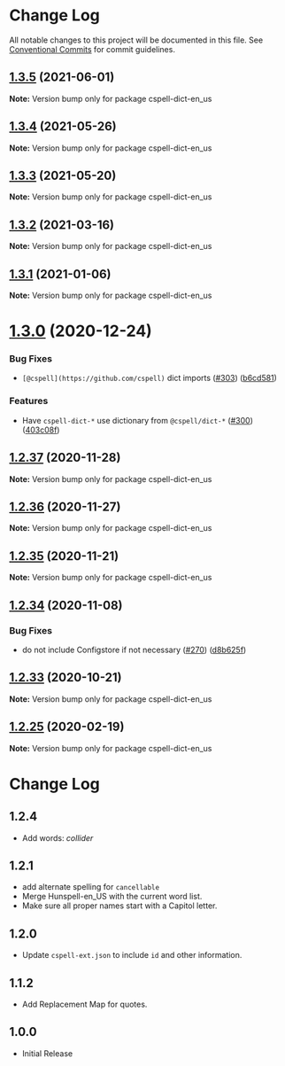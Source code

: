 # Change Log

All notable changes to this project will be documented in this file.
See [Conventional Commits](https://conventionalcommits.org) for commit guidelines.

## [1.3.5](https://github.com/streetsidesoftware/cspell-dicts/compare/cspell-dict-en_us@1.3.4...cspell-dict-en_us@1.3.5) (2021-06-01)

**Note:** Version bump only for package cspell-dict-en_us





## [1.3.4](https://github.com/streetsidesoftware/cspell-dicts/compare/cspell-dict-en_us@1.3.3...cspell-dict-en_us@1.3.4) (2021-05-26)

**Note:** Version bump only for package cspell-dict-en_us





## [1.3.3](https://github.com/streetsidesoftware/cspell-dicts/compare/cspell-dict-en_us@1.3.2...cspell-dict-en_us@1.3.3) (2021-05-20)

**Note:** Version bump only for package cspell-dict-en_us





## [1.3.2](https://github.com/streetsidesoftware/cspell-dicts/compare/cspell-dict-en_us@1.3.1...cspell-dict-en_us@1.3.2) (2021-03-16)

**Note:** Version bump only for package cspell-dict-en_us





## [1.3.1](https://github.com/streetsidesoftware/cspell-dicts/compare/cspell-dict-en_us@1.3.0...cspell-dict-en_us@1.3.1) (2021-01-06)

**Note:** Version bump only for package cspell-dict-en_us





# [1.3.0](https://github.com/streetsidesoftware/cspell-dicts/compare/cspell-dict-en_us@1.2.37...cspell-dict-en_us@1.3.0) (2020-12-24)


### Bug Fixes

* `[@cspell](https://github.com/cspell)` dict imports ([#303](https://github.com/streetsidesoftware/cspell-dicts/issues/303)) ([b6cd581](https://github.com/streetsidesoftware/cspell-dicts/commit/b6cd58114caa8752fba69522e6b740a4be74dd6e))


### Features

* Have `cspell-dict-*` use dictionary from `@cspell/dict-*` ([#300](https://github.com/streetsidesoftware/cspell-dicts/issues/300)) ([403c08f](https://github.com/streetsidesoftware/cspell-dicts/commit/403c08fbd1d11a083f586e591b87ef9a47f71944))





## [1.2.37](https://github.com/streetsidesoftware/cspell-dicts/compare/cspell-dict-en_us@1.2.36...cspell-dict-en_us@1.2.37) (2020-11-28)

**Note:** Version bump only for package cspell-dict-en_us





## [1.2.36](https://github.com/streetsidesoftware/cspell-dicts/compare/cspell-dict-en_us@1.2.35...cspell-dict-en_us@1.2.36) (2020-11-27)

**Note:** Version bump only for package cspell-dict-en_us





## [1.2.35](https://github.com/streetsidesoftware/cspell-dicts/compare/cspell-dict-en_us@1.2.34...cspell-dict-en_us@1.2.35) (2020-11-21)

**Note:** Version bump only for package cspell-dict-en_us

## [1.2.34](https://github.com/streetsidesoftware/cspell-dicts/compare/cspell-dict-en_us@1.2.33...cspell-dict-en_us@1.2.34) (2020-11-08)

### Bug Fixes

- do not include Configstore if not necessary ([#270](https://github.com/streetsidesoftware/cspell-dicts/issues/270)) ([d8b625f](https://github.com/streetsidesoftware/cspell-dicts/commit/d8b625f2f42d5cc6c4a9390216ac1e5037886e44))

## [1.2.33](https://github.com/streetsidesoftware/cspell-dicts/compare/cspell-dict-en_us@1.2.32...cspell-dict-en_us@1.2.33) (2020-10-21)

**Note:** Version bump only for package cspell-dict-en_us

## [1.2.25](https://github.com/streetsidesoftware/cspell-dicts/compare/cspell-dict-en_us@1.2.24...cspell-dict-en_us@1.2.25) (2020-02-19)

**Note:** Version bump only for package cspell-dict-en_us

# Change Log

## 1.2.4

- Add words: _collider_

## 1.2.1

- add alternate spelling for `cancellable`
- Merge Hunspell-en_US with the current word list.
- Make sure all proper names start with a Capitol letter.

## 1.2.0

- Update `cspell-ext.json` to include `id` and other information.

## 1.1.2

- Add Replacement Map for quotes.

## 1.0.0

- Initial Release
